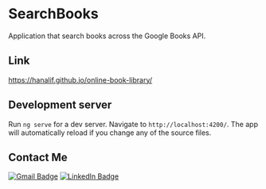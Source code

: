 # SearchBooks
Application that search books across the Google Books API. 

## Link
https://hanalif.github.io/online-book-library/

## Development server

Run `ng serve` for a dev server. Navigate to `http://localhost:4200/`. The app will automatically reload if you change any of the source files.

## Contact Me
[![Gmail Badge](https://img.shields.io/badge/-hanalif619-c14438?style=social&logo=Gmail&logoColor=red&link=mailto:hanalif619@gmail.com)](mailto:hanalif619@gmail.com)
[![LinkedIn Badge](https://img.shields.io/badge/-LinkedIn-blue?style=social&logo=Linkedin&logoColor=blue&link=https://www.linkedin.com/in/hana-lipschutz/)](https://www.linkedin.com/in/hana-lipschutz/)
